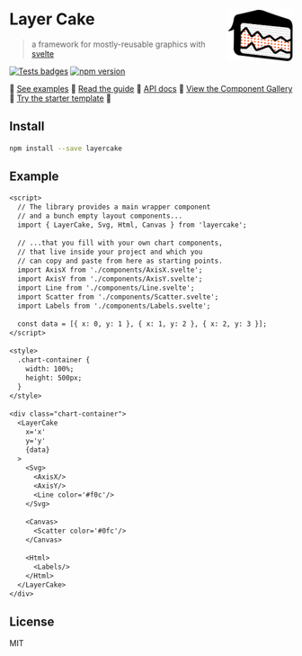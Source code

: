 Layer Cake  [<img src="https://raw.githubusercontent.com/mhkeller/layercake.graphics/main/static/layercake-logo-500x400.png" width="115" align="right" alt="layercake-logo">](https://mhkeller.github.io/layercake)
===

> a framework for mostly-reusable graphics with [svelte](https://github.com/sveltejs/svelte)

[![Tests badges](https://github.com/mhkeller/layercake/actions/workflows/node.js.yml/badge.svg)](https://github.com/mhkeller/layercake/actions/workflows/node.js.yml) [![npm version](https://img.shields.io/npm/v/layercake.svg)](https://npmjs.org/package/layercake)

 🍰 [See examples](https://layercake.graphics)
 🍰 [Read the guide](https://layercake.graphics/guide)
 🍰 [API docs](https://layercake.graphics/guide#layercake-props)
 🍰 [View the Component Gallery](https://layercake.graphics/components)
 🍰 [Try the starter template](https://github.com/mhkeller/layercake-template)
 🍰

## Install

```sh
npm install --save layercake
```

## Example

```svelte
<script>
  // The library provides a main wrapper component
  // and a bunch empty layout components...
  import { LayerCake, Svg, Html, Canvas } from 'layercake';

  // ...that you fill with your own chart components,
  // that live inside your project and which you
  // can copy and paste from here as starting points.
  import AxisX from './components/AxisX.svelte';
  import AxisY from './components/AxisY.svelte';
  import Line from './components/Line.svelte';
  import Scatter from './components/Scatter.svelte';
  import Labels from './components/Labels.svelte';

  const data = [{ x: 0, y: 1 }, { x: 1, y: 2 }, { x: 2, y: 3 }];
</script>

<style>
  .chart-container {
    width: 100%;
    height: 500px;
  }
</style>

<div class="chart-container">
  <LayerCake
    x='x'
    y='y'
    {data}
  >
    <Svg>
      <AxisX/>
      <AxisY/>
      <Line color='#f0c'/>
    </Svg>

    <Canvas>
      <Scatter color='#0fc'/>
    </Canvas>

    <Html>
      <Labels/>
    </Html>
  </LayerCake>
</div>
```

## License

MIT
